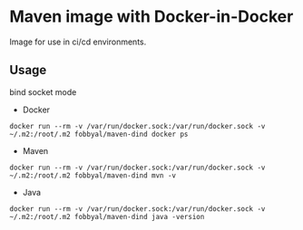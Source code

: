 # Maven image with Docker-in-Docker

Image for use in ci/cd environments.


## Usage
bind socket mode

* Docker  
```
docker run --rm -v /var/run/docker.sock:/var/run/docker.sock -v ~/.m2:/root/.m2 fobbyal/maven-dind docker ps
```

* Maven  
```
docker run --rm -v /var/run/docker.sock:/var/run/docker.sock -v ~/.m2:/root/.m2 fobbyal/maven-dind mvn -v
```

* Java
```
docker run --rm -v /var/run/docker.sock:/var/run/docker.sock -v ~/.m2:/root/.m2 fobbyal/maven-dind java -version
```

